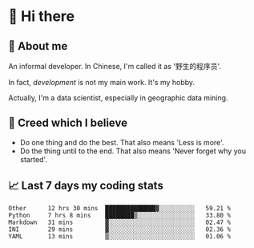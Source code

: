 # 👋 Hi there

## :speech_balloon: About me

An informal developer. In Chinese, I'm called it as '野生的程序员'.

In fact, _development_ is not my main work. It's my hobby.

Actually, I'm a data scientist, especially in geographic data mining.

## :see_no_evil: Creed which I believe

- Do one thing and do the best. That also means 'Less is more'.
- Do the thing until to the end. That also means 'Never forget why you started'.

## :chart_with_upwards_trend: Last 7 days my coding stats

<!--START_SECTION:waka-->
```text
Other      12 hrs 30 mins  ██████████████▓░░░░░░░░░░   59.21 % 
Python     7 hrs 8 mins    ████████▒░░░░░░░░░░░░░░░░   33.80 % 
Markdown   31 mins         ▓░░░░░░░░░░░░░░░░░░░░░░░░   02.47 % 
INI        29 mins         ▓░░░░░░░░░░░░░░░░░░░░░░░░   02.36 % 
YAML       13 mins         ▒░░░░░░░░░░░░░░░░░░░░░░░░   01.06 % 
```
<!--END_SECTION:waka-->
